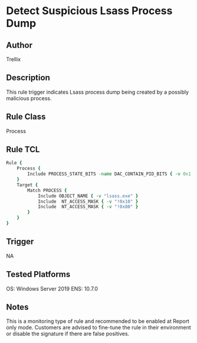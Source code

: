 # Detect Suspicious Lsass Process Dump

## Author
Trellix

## Description
This rule trigger indicates Lsass process dump being created by a possibly malicious process.

## Rule Class 
Process

## Rule TCL
```tcl
Rule { 
    Process {
        Include PROCESS_STATE_BITS -name DAC_CONTAIN_PID_BITS { -v 0x1 }    
	}
    Target {
        Match PROCESS {
            Include OBJECT_NAME { -v "lsass.exe" }
            Include  NT_ACCESS_MASK { -v "!0x10" }
            Include  NT_ACCESS_MASK { -v "!0x80" }
		}
	}
}
```

## Trigger
NA

## Tested Platforms
OS: Windows Server 2019
ENS: 10.7.0 

## Notes
This is a monitoring type of rule and recommended to be enabled at Report only mode. Customers are advised to fine-tune the rule in their environment or disable the signature if there are false positives. 
